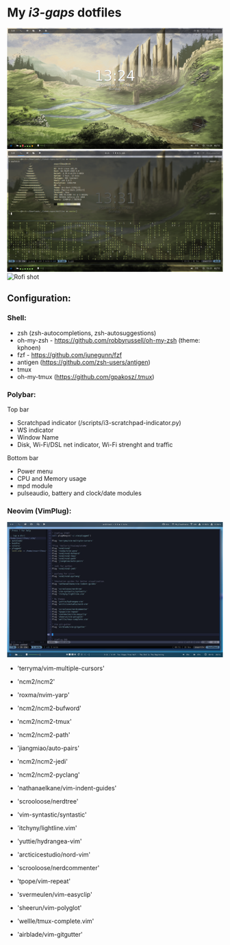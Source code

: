 # My _i3-gaps_ dotfiles

![Desktop shot](./wallpapers/desktop.png)
![Terminal shot](./wallpapers/terminal.png)
![Rofi shot](./wallpapers/rofi.png)

## Configuration:
### Shell:
* zsh (zsh-autocompletions, zsh-autosuggestions)
* oh-my-zsh - https://github.com/robbyrussell/oh-my-zsh (theme: kphoen)
* fzf - https://github.com/junegunn/fzf
* antigen (https://github.com/zsh-users/antigen)
* tmux
* oh-my-tmux (https://github.com/gpakosz/.tmux)

### Polybar:
Top bar
* Scratchpad indicator (/scripts/i3-scratchpad-indicator.py)
* WS indicator
* Window Name
* Disk, Wi-Fi/DSL net indicator, Wi-Fi strenght and traffic

Bottom bar
* Power menu
* CPU and Memory usage
* mpd module
* pulseaudio, battery and clock/date modules

### Neovim (VimPlug):

![init.vim](./wallpapers/nvim.png)

* 'terryma/vim-multiple-cursors'

* 'ncm2/ncm2'
* 'roxma/nvim-yarp'
* 'ncm2/ncm2-bufword'
* 'ncm2/ncm2-tmux'
* 'ncm2/ncm2-path'
* 'jiangmiao/auto-pairs'

* 'ncm2/ncm2-jedi'

* 'ncm2/ncm2-pyclang'

* 'nathanaelkane/vim-indent-guides'

* 'scrooloose/nerdtree'
* 'vim-syntastic/syntastic'
* 'itchyny/lightline.vim'

* 'yuttie/hydrangea-vim'
* 'arcticicestudio/nord-vim'

* 'scrooloose/nerdcommenter'
* 'tpope/vim-repeat'
* 'svermeulen/vim-easyclip'
* 'sheerun/vim-polyglot'
* 'wellle/tmux-complete.vim'

* 'airblade/vim-gitgutter'






